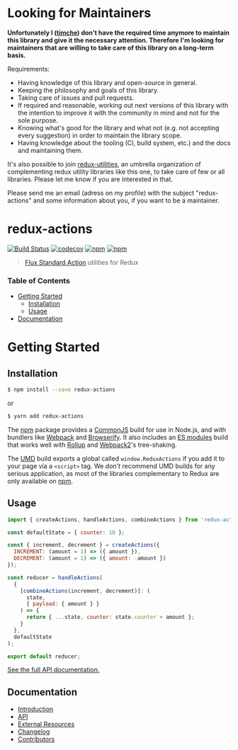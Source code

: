 # Looking for Maintainers

**Unfortunately I ([timche](https://github.com/timche)) don't have the required time anymore to maintain this library and give it the necessary attention. Therefore I'm looking for maintainers that are willing to take care of this library on a long-term basis.**

Requirements:
- Having knowledge of this library and open-source in general.
- Keeping the philosophy and goals of this library.
- Taking care of issues and pull requests.
- If required and reasonable, working out next versions of this library with the intention to improve it with the community in mind and not for the sole purpose.
- Knowing what's good for the library and what not (e.g. not accepting every suggestion) in order to maintain the library scope.
- Having knowledge about the tooling (CI, build system, etc.) and the docs and maintaining them.

It's also possible to join [redux-utilities](https://github.com/redux-utilities), an umbrella organization of complementing redux utility libraries like this one, to take care of few or all libraries. Please let me know if you are interested in that. 

Please send me an email (adress on my profile) with the subject "redux-actions" and some information about you, if you want to be a maintainer.

# redux-actions

[![Build Status](https://travis-ci.org/redux-utilities/redux-actions.svg?branch=master)](https://travis-ci.org/redux-utilities/redux-actions)
[![codecov](https://codecov.io/gh/redux-utilities/redux-actions/branch/master/graph/badge.svg)](https://codecov.io/gh/redux-utilities/redux-actions)
[![npm](https://img.shields.io/npm/v/redux-actions.svg)](https://www.npmjs.com/package/redux-actions)
[![npm](https://img.shields.io/npm/dm/redux-actions.svg)](https://www.npmjs.com/package/redux-actions)

> [Flux Standard Action](https://github.com/acdlite/flux-standard-action) utilities for Redux

### Table of Contents

- [Getting Started](#getting-started)
  - [Installation](#installation)
  - [Usage](#usage)
- [Documentation](#documentation)

# Getting Started

## Installation

```bash
$ npm install --save redux-actions
```

or

```bash
$ yarn add redux-actions
```

The [npm](https://www.npmjs.com) package provides a [CommonJS](http://webpack.github.io/docs/commonjs.html) build for use in Node.js, and with bundlers like [Webpack](http://webpack.github.io/) and [Browserify](http://browserify.org/). It also includes an [ES modules](http://jsmodules.io/) build that works well with [Rollup](http://rollupjs.org/) and [Webpack2](https://webpack.js.org)'s tree-shaking.

The [UMD](https://unpkg.com/redux-actions@latest/dist) build exports a global called `window.ReduxActions` if you add it to your page via a `<script>` tag. We _don’t_ recommend UMD builds for any serious application, as most of the libraries complementary to Redux are only available on [npm](https://www.npmjs.com/search?q=redux).

## Usage

```js
import { createActions, handleActions, combineActions } from 'redux-actions';

const defaultState = { counter: 10 };

const { increment, decrement } = createActions({
  INCREMENT: (amount = 1) => ({ amount }),
  DECREMENT: (amount = 1) => ({ amount: -amount })
});

const reducer = handleActions(
  {
    [combineActions(increment, decrement)]: (
      state,
      { payload: { amount } }
    ) => {
      return { ...state, counter: state.counter + amount };
    }
  },
  defaultState
);

export default reducer;
```

[See the full API documentation.](https://redux-actions.js.org/)

## Documentation

- [Introduction](https://redux-actions.js.org/introduction)
- [API](https://redux-actions.js.org/api)
- [External Resources](https://redux-actions.js.org/externalresources)
- [Changelog](https://redux-actions.js.org/changelog)
- [Contributors](https://github.com/redux-utilities/redux-actions/graphs/contributors)
